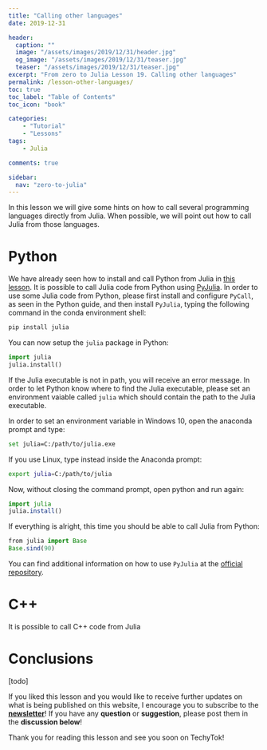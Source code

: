 ```yaml
---
title: "Calling other languages"
date: 2019-12-31

header:
  caption: ""
  image: "/assets/images/2019/12/31/header.jpg"
  og_image: "/assets/images/2019/12/31/teaser.jpg"
  teaser: "/assets/images/2019/12/31/teaser.jpg"
excerpt: "From zero to Julia Lesson 19. Calling other languages"
permalink: /lesson-other-languages/
toc: true
toc_label: "Table of Contents"
toc_icon: "book"

categories:
    - "Tutorial"
    - "Lessons"
tags:
    - Julia

comments: true

sidebar:
  nav: "zero-to-julia"
---
```


In this lesson we will give some hints on how to call several programming languages directly from Julia. When possible, we will point out how to call Julia from those languages.

# Python

We have already seen how to install and call Python from Julia in [this lesson](https://techytok.com/lesson-interacting-with-python/). It is possible to call Julia code from Python using [PyJulia](https://github.com/JuliaPy/pyjulia). In order to use some Julia code from Python, please first install and configure `PyCall`, as seen in the Python guide, and then install `PyJulia`, typing the following command in the conda environment shell:

```bash
pip install julia
```

You can now setup the `julia` package in Python:

```python
import julia
julia.install()
```

If the Julia executable is not in path, you will receive an error message. In order to let Python know where to find the Julia executable, please set an environment vaiable called `julia` which should contain the path to the Julia executable. 

In order to set an environment variable in Windows 10, open the anaconda prompt and type:

```bash
set julia=C:/path/to/julia.exe
```

If you use Linux, type instead inside the Anaconda prompt:

```bash
export julia=C:/path/to/julia
```

Now, without closing the command prompt, open python and run again:

```julia
import julia
julia.install()
```

If everything is alright, this time you should be able to call Julia from Python:

```julia
from julia import Base 
Base.sind(90)
```

You can find additional information on how to use `PyJulia` at the [official repository](https://github.com/JuliaPy/pyjulia).

# C++

It is possible to call C++ code from Julia 

# Conclusions

[todo]

If you liked this lesson and you would like to receive further updates on what is being published on this website, I encourage you to subscribe to the [**newsletter**]( https://techytok.com/newsletter/ )! If you have any **question** or **suggestion**, please post them in the **discussion below**!

Thank you for reading this lesson and see you soon on TechyTok!
